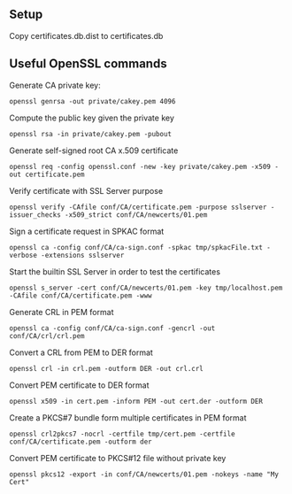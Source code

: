 ## Setup
Copy certificates.db.dist to certificates.db

## Useful OpenSSL commands

Generate CA private key:

    openssl genrsa -out private/cakey.pem 4096

Compute the public key given the private key

    openssl rsa -in private/cakey.pem -pubout

Generate self-signed root CA x.509 certificate

    openssl req -config openssl.conf -new -key private/cakey.pem -x509 -out certificate.pem

Verify certificate with SSL Server purpose

    openssl verify -CAfile conf/CA/certificate.pem -purpose sslserver -issuer_checks -x509_strict conf/CA/newcerts/01.pem

Sign a certificate request in SPKAC format

    openssl ca -config conf/CA/ca-sign.conf -spkac tmp/spkacFile.txt -verbose -extensions sslserver

Start the builtin SSL Server in order to test the certificates

    openssl s_server -cert conf/CA/newcerts/01.pem -key tmp/localhost.pem -CAfile conf/CA/certificate.pem -www

Generate CRL in PEM format

    openssl ca -config conf/CA/ca-sign.conf -gencrl -out conf/CA/crl/crl.pem

Convert a CRL from PEM to DER format

    openssl crl -in crl.pem -outform DER -out crl.crl

Convert PEM certificate to DER format

    openssl x509 -in cert.pem -inform PEM -out cert.der -outform DER

Create a PKCS#7 bundle form multiple certificates in PEM format

    openssl crl2pkcs7 -nocrl -certfile tmp/cert.pem -certfile conf/CA/certificate.pem -outform der

Convert PEM certificate to PKCS#12 file without private key

    openssl pkcs12 -export -in conf/CA/newcerts/01.pem -nokeys -name "My Cert"